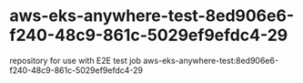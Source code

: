 # aws-eks-anywhere-test-8ed906e6-f240-48c9-861c-5029ef9efdc4-29
repository for use with E2E test job aws-eks-anywhere-test:8ed906e6-f240-48c9-861c-5029ef9efdc4-29
